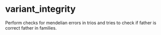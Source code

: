 # variant_integrity

Perform checks for mendelian errors in trios and tries to check if father is correct father in families.